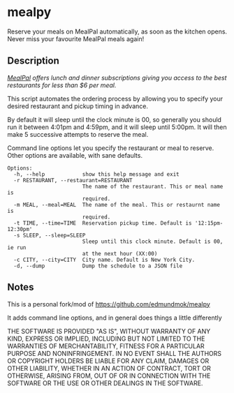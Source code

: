 # mealpy 
Reserve your meals on MealPal automatically, as soon as the kitchen opens.
Never miss your favourite MealPal meals again!

## Description
*[MealPal](https://www.mealpal.com/edmundmok) offers lunch and dinner subscriptions giving you access to the best restaurants for less than $6 per meal.*

This script automates the ordering process by allowing you to specify your desired restaurant and pickup timing in advance.

By default it will sleep until the clock minute is 00, so generally you should run it between 4:01pm and 4:59pm, and it will sleep until 5:00pm. It will then make 5 successive attempts to reserve the meal.

Command line options let you specify the restaurant or meal to reserve. Other options are available, with sane defaults.

```
Options:
  -h, --help            show this help message and exit
  -r RESTAURANT, --restaurant=RESTAURANT
                        The name of the restaurant. This or meal name is
                        required.
  -m MEAL, --meal=MEAL  The name of the meal. This or restaurnt name is
                        required.
  -t TIME, --time=TIME  Reservation pickup time. Default is '12:15pm-12:30pm'
  -s SLEEP, --sleep=SLEEP
                        Sleep until this clock minute. Default is 00, ie run
                        at the next hour (XX:00)
  -c CITY, --city=CITY  City name. Default is New York City.
  -d, --dump            Dump the schedule to a JSON file
  ```

## Notes
This is a personal fork/mod of https://github.com/edmundmok/mealpy

It adds command line options, and in general does things a little differently


THE SOFTWARE IS PROVIDED "AS IS", WITHOUT WARRANTY OF ANY KIND, EXPRESS OR IMPLIED, INCLUDING BUT NOT LIMITED TO THE WARRANTIES OF MERCHANTABILITY, FITNESS FOR A PARTICULAR PURPOSE AND NONINFRINGEMENT. IN NO EVENT SHALL THE AUTHORS OR COPYRIGHT HOLDERS BE LIABLE FOR ANY CLAIM, DAMAGES OR OTHER LIABILITY, WHETHER IN AN ACTION OF CONTRACT, TORT OR OTHERWISE, ARISING FROM, OUT OF OR IN CONNECTION WITH THE SOFTWARE OR THE USE OR OTHER DEALINGS IN THE SOFTWARE.
